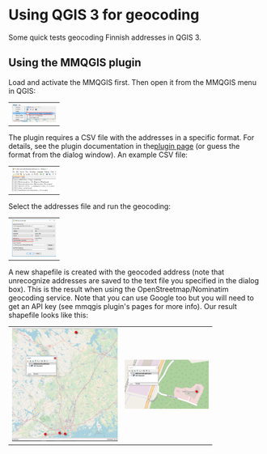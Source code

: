 # Using QGIS 3 for geocoding
Some quick tests geocoding Finnish addresses in QGIS 3.

## Using the MMQGIS plugin
Load and activate the MMQGIS first. Then open it from the MMQGIS menu in QGIS:


<table style="width:20%">
<tr>
    <td> <img src="images/mmqgis_geocode.png"/> </td>
</tr>
</table>


The plugin requires a CSV file with the addresses in a specific format. For details, see the plugin documentation in the[plugin page](http://michaelminn.com/linux/mmqgis/) (or guess the format from the dialog window). An example CSV file:

<table style="width:20%">
<tr>
    <td> <img src="images/addresses.png"/> </td>
</tr>
</table>

Select the addresses file and run the geocoding:

<table style="width:20%">
<tr>
    <td> <img src="images/mmqgis_dialog.png"/> </td>
</tr>
</table>

A new shapefile is created with the geocoded address (note that unrecognize addresses are saved to the text file you
specified in the dialog box). This is the result when using the OpenStreetmap/Nominatim geocoding service. Note that
you can use Google too but you will need to get an API key (see mmqgis plugin's pages for more info). Our result shapefile looks like this:

<table style="width:80%">
<tr>
    <td> <img src="images/geocoding_result.png"/> </td>
    <td> <img src="images/geocoding_result_zoomed.png"/> </td>
</tr>
</table>
